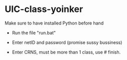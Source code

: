 # UIC-class-yoinker
Make sure to have installed Python before hand

-  Run the file "run.bat"

-  Enter netID and password (promise sussy bussiness)

-  Enter CRNS, must be more than 1 class, use # finish.

